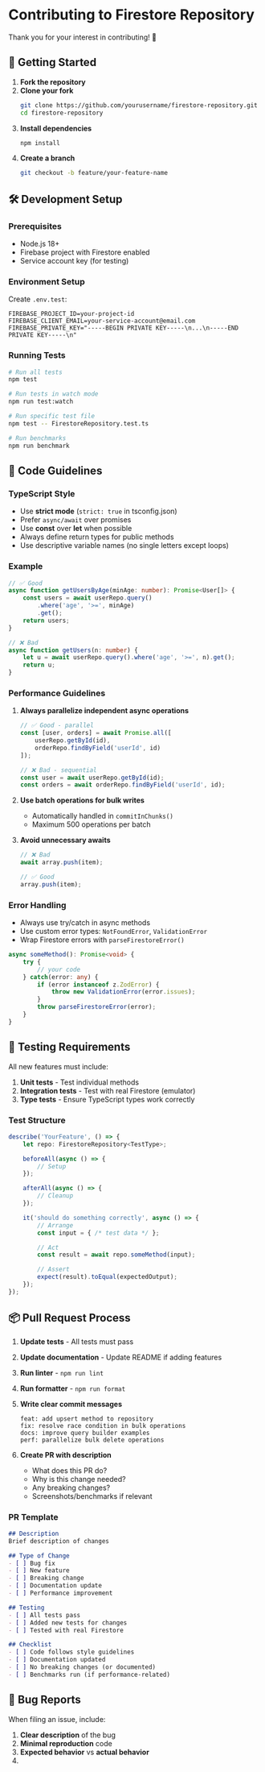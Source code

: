 # Contributing to Firestore Repository

Thank you for your interest in contributing! 🎉

## 🚀 Getting Started

1. **Fork the repository**
2. **Clone your fork**
   ```bash
   git clone https://github.com/yourusername/firestore-repository.git
   cd firestore-repository
   ```
3. **Install dependencies**
   ```bash
   npm install
   ```
4. **Create a branch**
   ```bash
   git checkout -b feature/your-feature-name
   ```

## 🛠️ Development Setup

### Prerequisites
- Node.js 18+ 
- Firebase project with Firestore enabled
- Service account key (for testing)

### Environment Setup

Create `.env.test`:
```env
FIREBASE_PROJECT_ID=your-project-id
FIREBASE_CLIENT_EMAIL=your-service-account@email.com
FIREBASE_PRIVATE_KEY="-----BEGIN PRIVATE KEY-----\n...\n-----END PRIVATE KEY-----\n"
```

### Running Tests

```bash
# Run all tests
npm test

# Run tests in watch mode
npm run test:watch

# Run specific test file
npm test -- FirestoreRepository.test.ts

# Run benchmarks
npm run benchmark
```

## 📝 Code Guidelines

### TypeScript Style

- Use **strict mode** (`strict: true` in tsconfig.json)
- Prefer `async/await` over promises
- Use **const** over **let** when possible
- Always define return types for public methods
- Use descriptive variable names (no single letters except loops)

### Example

```typescript
// ✅ Good
async function getUsersByAge(minAge: number): Promise<User[]> {
    const users = await userRepo.query()
        .where('age', '>=', minAge)
        .get();
    return users;
}

// ❌ Bad
async function getUsers(n: number) {
    let u = await userRepo.query().where('age', '>=', n).get();
    return u;
}
```

### Performance Guidelines

1. **Always parallelize independent async operations**
   ```typescript
   // ✅ Good - parallel
   const [user, orders] = await Promise.all([
       userRepo.getById(id),
       orderRepo.findByField('userId', id)
   ]);

   // ❌ Bad - sequential
   const user = await userRepo.getById(id);
   const orders = await orderRepo.findByField('userId', id);
   ```

2. **Use batch operations for bulk writes**
   - Automatically handled in `commitInChunks()`
   - Maximum 500 operations per batch

3. **Avoid unnecessary awaits**
   ```typescript
   // ❌ Bad
   await array.push(item);
   
   // ✅ Good
   array.push(item);
   ```

### Error Handling

- Always use try/catch in async methods
- Use custom error types: `NotFoundError`, `ValidationError`
- Wrap Firestore errors with `parseFirestoreError()`

```typescript
async someMethod(): Promise<void> {
    try {
        // your code
    } catch(error: any) {
        if (error instanceof z.ZodError) {
            throw new ValidationError(error.issues);
        }
        throw parseFirestoreError(error);
    }
}
```

## 🧪 Testing Requirements

All new features must include:

1. **Unit tests** - Test individual methods
2. **Integration tests** - Test with real Firestore (emulator)
3. **Type tests** - Ensure TypeScript types work correctly

### Test Structure

```typescript
describe('YourFeature', () => {
    let repo: FirestoreRepository<TestType>;

    beforeAll(async () => {
        // Setup
    });

    afterAll(async () => {
        // Cleanup
    });

    it('should do something correctly', async () => {
        // Arrange
        const input = { /* test data */ };

        // Act
        const result = await repo.someMethod(input);

        // Assert
        expect(result).toEqual(expectedOutput);
    });
});
```

## 📦 Pull Request Process

1. **Update tests** - All tests must pass
2. **Update documentation** - Update README if adding features
3. **Run linter** - `npm run lint`
4. **Run formatter** - `npm run format`
5. **Write clear commit messages**
   ```
   feat: add upsert method to repository
   fix: resolve race condition in bulk operations
   docs: improve query builder examples
   perf: parallelize bulk delete operations
   ```

6. **Create PR with description**
   - What does this PR do?
   - Why is this change needed?
   - Any breaking changes?
   - Screenshots/benchmarks if relevant

### PR Template

```markdown
## Description
Brief description of changes

## Type of Change
- [ ] Bug fix
- [ ] New feature
- [ ] Breaking change
- [ ] Documentation update
- [ ] Performance improvement

## Testing
- [ ] All tests pass
- [ ] Added new tests for changes
- [ ] Tested with real Firestore

## Checklist
- [ ] Code follows style guidelines
- [ ] Documentation updated
- [ ] No breaking changes (or documented)
- [ ] Benchmarks run (if performance-related)
```

## 🐛 Bug Reports

When filing an issue, include:

1. **Clear description** of the bug
2. **Minimal reproduction** code
3. **Expected behavior** vs **actual behavior**
4.